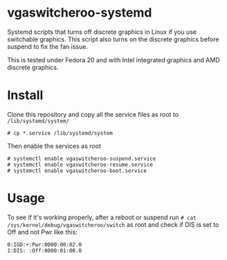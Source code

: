 vgaswitcheroo-systemd
=====================

Systemd scripts that turns off discrete graphics in Linux if you use switchable graphics. This script also turns on the discrete graphics before suspend to fix the fan issue.

This is tested under Fedora 20 and with Intel integrated graphics and AMD discrete graphics.


Install
=======

Clone this repository and copy all the service files as root to ```/lib/systemd/system/```

```
# cp *.service /lib/systemd/system
```

Then enable the services as root

```
# systemctl enable vgaswitcheroo-suspend.service
# systemctl enable vgaswitcheroo-resume.service
# systemctl enable vgaswitcheroo-boot.service
```

Usage
=====

To see if it's working properly, after a reboot or suspend run ```# cat /sys/kernel/debug/vgaswitcheroo/switch``` as root and check if DIS is set to Off and not Pwr like this:
```
0:IGD:+:Pwr:0000:00:02.0
1:DIS: :Off:0000:01:00.0
```

